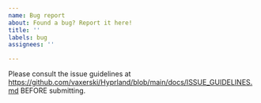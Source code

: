 ```yaml
---
name: Bug report
about: Found a bug? Report it here!
title: ''
labels: bug
assignees: ''

---
```


Please consult the issue guidelines at
https://github.com/vaxerski/Hyprland/blob/main/docs/ISSUE_GUIDELINES.md
BEFORE submitting.
